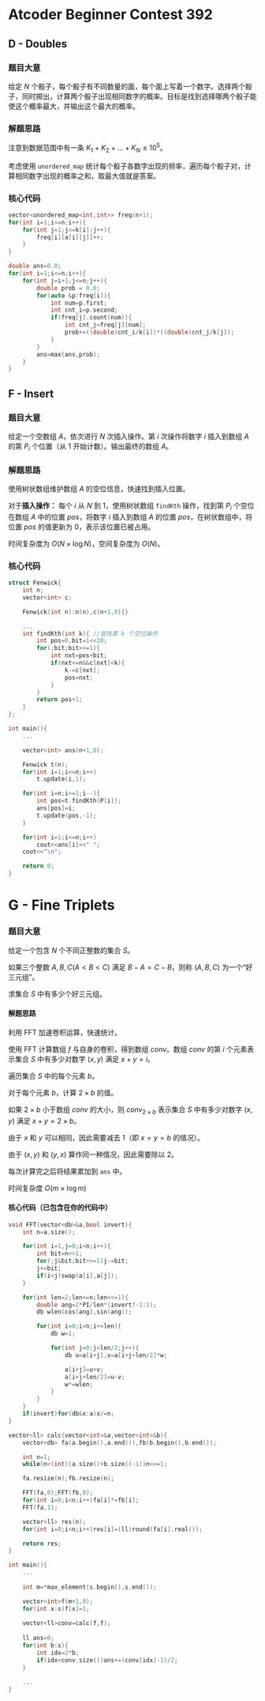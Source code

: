 # Atcoder Beginner Contest 392


## D - Doubles

### 题目大意

给定 $N$ 个骰子，每个骰子有不同数量的面，每个面上写着一个数字。选择两个骰子，同时掷出，计算两个骰子出现相同数字的概率。目标是找到选择哪两个骰子能使这个概率最大，并输出这个最大的概率。

### 解题思路

注意到数据范围中有一条 $K_1 + K_2 + \dots + K_N \leq 10^5$。

考虑使用 `unordered_map` 统计每个骰子各数字出现的频率，遍历每个骰子对，计算相同数字出现的概率之和，取最大值就是答案。

### 核心代码

```cpp
vector<unordered_map<int,int>> freq(n+1);
for(int i=1;i<=n;i++){
    for(int j=1;j<=k[i];j++){
        freq[i][a[i][j]]++;
    }
}

double ans=0.0;
for(int i=1;i<=n;i++){
    for(int j=i+1;j<=n;j++){
        double prob = 0.0;
        for(auto &p:freq[i]){
            int num=p.first;
            int cnt_i=p.second;
            if(freq[j].count(num)){
                int cnt_j=freq[j][num];
                prob+=((double)cnt_i/k[i])*((double)cnt_j/k[j]);
            }
        }
        ans=max(ans,prob);
    }
}

```

## F - Insert

### 题目大意

给定一个空数组 $A$，依次进行 $N$ 次插入操作。第 $i$ 次操作将数字 $i$ 插入到数组 $A$ 的第 $P_i$ 个位置（从 $1$ 开始计数）。输出最终的数组 $A$。

### 解题思路

使用树状数组维护数组 $A$ 的空位信息，快速找到插入位置。

对于**插入操作：** 每个 $i$ 从 $N$ 到 $1$，使用树状数组 `findKth` 操作，找到第 $P_i$ 个空位在数组 $A$ 中的位置 $pos$，将数字 $i$ 插入到数组 $A$ 的位置 $pos$，在树状数组中，将位置 $pos$ 的值更新为 $0$，表示该位置已被占用。

时间复杂度为 $O(N \times \log N)$，空间复杂度为 $O(N)$。

### 核心代码

```cpp
struct Fenwick{
    int n;
    vector<int> c;

    Fenwick(int n):n(n),c(n+1,0){}

    ...
    int findKth(int k){ //查找第 k 个空位操作
        int pos=0,bit=1<<20;
        for(;bit;bit>>=1){
            int nxt=pos+bit;
            if(nxt<=n&&c[nxt]<k){
                k-=c[nxt];
                pos=nxt;
            }
        }
        return pos+1;
    }
};

int main(){
    ...

    vector<int> ans(n+1,0);

    Fenwick t(n);
    for(int i=1;i<=n;i++)
        t.update(i,1);

    for(int i=n;i>=1;i--){
        int pos=t.findKth(P[i]);
        ans[pos]=i;
        t.update(pos,-1);
    }

    for(int i=1;i<=n;i++)
        cout<<ans[i]<<" ";
    cout<<"\n";

    return 0;
}
```
# G - Fine Triplets

### 题目大意

给定一个包含 $N$ 个不同正整数的集合 $S$。

如果三个整数 $A, B, C (A < B < C)$ 满足 $B - A = C - B$，则称 $(A, B, C)$ 为一个“好三元组”。

求集合 $S$ 中有多少个好三元组。

#### 解题思路

利用 FFT 加速卷积运算，快速统计。

使用 FFT 计算数组 $f$ 与自身的卷积，得到数组 $conv$。数组 $conv$ 的第 $i$ 个元素表示集合 $S$ 中有多少对数字 $(x, y)$ 满足 $x + y = i$。

遍历集合 $S$ 中的每个元素 $b$。

对于每个元素 $b$，计算 $2 \times b$ 的值。

如果 $2\times b$ 小于数组 $conv$ 的大小，则 $conv_{2\times b}$ 表示集合 $S$ 中有多少对数字 $(x, y)$ 满足 $x + y = 2\times b$。

由于 $x$ 和 $y$ 可以相同，因此需要减去 $1$（即 $x = y = b$ 的情况）。

由于 $(x, y)$ 和 $(y, x)$ 算作同一种情况，因此需要除以 $2$。

每次计算完之后将结果累加到 `ans` 中。

时间复杂度 $O(m \times \log m)$

#### 核心代码（已包含在你的代码中）

```c++
void FFT(vector<db>&a,bool invert){
    int n=a.size();

    for(int i=1,j=0;i<n;i++){
        int bit=n>>1;
        for(;j&bit;bit>>=1)j-=bit;
        j+=bit;
        if(i<j)swap(a[i],a[j]);
    }

    for(int len=2;len<=n;len<<=1){
        double ang=2*PI/len*(invert?-1:1);
        db wlen(cos(ang),sin(ang));

        for(int i=0;i<n;i+=len){
            db w=1;

            for(int j=0;j<len/2;j++){
                db u=a[i+j],v=a[i+j+len/2]*w;

                a[i+j]=u+v;
                a[i+j+len/2]=u-v;
                w*=wlen;
            }
        }
    }
    if(invert)for(db&x:a)x/=n;
}

vector<ll> calc(vector<int>&a,vector<int>&b){
    vector<db> fa(a.begin(),a.end()),fb(b.begin(),b.end());

    int n=1;
    while(n<(int)(a.size()+b.size()-1))n<<=1;

    fa.resize(n);fb.resize(n);

    FFT(fa,0);FFT(fb,0);
    for(int i=0;i<n;i++)fa[i]*=fb[i];
    FFT(fa,1);

    vector<ll> res(n);
    for(int i=0;i<n;i++)res[i]=(ll)round(fa[i].real());

    return res;
}

int main(){
    ...
    
    int m=*max_element(s.begin(),s.end());

    vector<int>f(m+1,0);
    for(int x:s)f[x]=1;
    
    vector<ll>conv=calc(f,f);
    
    ll ans=0;
    for(int b:s){
        int idx=2*b;
        if(idx<conv.size())ans+=(conv[idx]-1)/2;
    }
    
    ...
}
```
